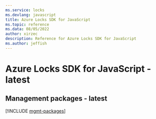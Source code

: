 ```yaml
---
ms.service: locks
ms.devlang: javascript
title: Azure Locks SDK for JavaScript
ms.topic: reference
ms.data: 08/05/2022
author: xirzec
description: Reference for Azure Locks SDK for JavaScript
ms.author: jeffish
---
```

# Azure Locks SDK for JavaScript - latest

## Management packages - latest
[!INCLUDE [mgmt-packages](locks-mgmt-index.md)]